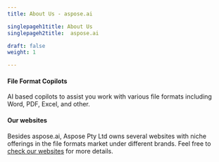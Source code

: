 ```yaml
---
title: About Us - aspose.ai

singlepageh1title: About Us
singlepageh2title:  aspose.ai

draft: false
weight: 1

---
```


#### File Format Copilots

AI based copilots to assist you work with various file formats including Word, PDF, Excel, and other.

#### Our websites

Besides aspose.ai, Aspose Pty Ltd owns several websites with niche offerings in the file formats market under different brands. Feel free to [check our websites](https://websites.aspose.com/) for more details.